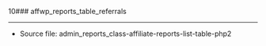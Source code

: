 10### affwp_reports_table_referrals

----

- Source file: admin_reports_class-affiliate-reports-list-table-php2